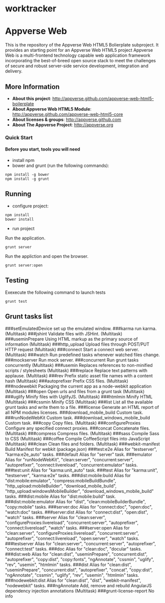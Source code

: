 worktracker
============

Appverse Web 
============

This is the repository of the Appverse Web HTML5 Bolierplate subproject. It provides an starting point for an Appverse Web HTML5 project
Appverse Web is a multi-frontend technology capable web application framework incorporating the best-of-breed open source stack to meet the challenges of secure and robust server-side service development, integration and delivery.

## More Information

* **About this project**: <http://appverse.github.com/appverse-web-html5-boilerplate>
* **About Appverse Web HTML5 Module**: <http://appverse.github.com/appverse-web-html5-core>
* **About licenses & groups**: <http://appverse.github.com>
* **About The Appverse Project**: <http://appverse.org>

### Quick Start

#### Before you start, tools you will need

* install npm
* bower and grunt (run the following commands):

```script
npm install -g bower
npm install -g grunt
```

## Running

* configure project:

```script
npm install
bower install
```
* run project

Run the application. 

`grunt server`

Run the appliction and open the browser.

`grunt server:open` 

## Testing

Exexecute the following command to launch tests

`grunt test`
 
 <!-- Available Grunt task (generated running 'grunt list') -->
 Grunt tasks list 
---------------- 
###setEmulatedDevice
set up the emulated window.
###karma
run karma. (Multitask)
###jshint
Validate files with JSHint. (Multitask)
###useminPrepare
Using HTML markup as the primary source of information (Multitask)
###http_upload
Upload files through POST/PUT HTTP request (Multitask)
###connect
Start a connect web server. (Multitask)
###watch
Run predefined tasks whenever watched files change.
###mockserver
Run mock server.
###concurrent
Run grunt tasks concurrently (Multitask)
###usemin
Replaces references to non-minified scripts / stylesheets (Multitask)
###replace
Replace text patterns with applause. (Multitask)
###rev
Prefix static asset file names with a content hash (Multitask)
###autoprefixer
Prefix CSS files. (Multitask)
###nodewebkit
Packaging the current app as a node-webkit application (Multitask)
###open
Open urls and files from a grunt task (Multitask)
###uglify
Minify files with UglifyJS. (Multitask)
###htmlmin
Minify HTML (Multitask)
###cssmin
Minify CSS (Multitask)
###list
List all the available grunt tasks and write them to a file.
###license
Generate an HTML report of all NPM modules licenses.
###download_mobile_build
Custom task.
###runNodeWebKit
Custom task.
###download_windows_mobile_build
Custom task.
###copy
Copy files. (Multitask)
###configureProxies
Configure any specified connect proxies.
###concat
Concatenate files. (Multitask)
###compress
Compress files. (Multitask)
###sass
Compile Sass to CSS (Multitask)
###coffee
Compile CoffeeScript files into JavaScript (Multitask)
###clean
Clean files and folders. (Multitask)
###webkit-manifest
Build Manifest for webkit (package.json)
###test:e2e
Alias for "testserver", "karma:e2e_auto" tasks.
###default
Alias for "server" task.
###emulator
Alias for "runNodeWebKit", "clean:server", "concurrent:server", "autoprefixer", "connect:livereload", "concurrent:emulator" tasks.
###test:unit
Alias for "karma:unit_auto" task.
###test
Alias for "karma:unit", "testserver", "karma:e2e" tasks.
###dist:mobile:build
Alias for "dist:mobile:emulator", "compress:mobileBuildBundle", "http_upload:mobileBuilder", "download_mobile_build", "http_upload:windowsMobileBuilder", "download_windows_mobile_build" tasks.
###dist:mobile
Alias for "dist:mobile:build" task.
###dist:mobile:emulator
Alias for "dist", "clean:mobileBuilderBundle", "copy:mobile" tasks.
###server:doc
Alias for "connect:doc", "open:doc", "watch:doc" tasks.
###server:dist
Alias for "connect:dist", "open:dist", "watch" tasks.
###server
Alias for "clean:server", "configureProxies:livereload", "concurrent:server", "autoprefixer", "connect:livereload", "watch" tasks.
###server:open
Alias for "clean:server", "configureProxies:livereload", "concurrent:server", "autoprefixer", "connect:livereload", "open:server", "watch" tasks.
###testserver
Alias for "clean:server", "concurrent:server", "autoprefixer", "connect:test" tasks.
###doc
Alias for "clean:doc", "docular" tasks.
###dist:web
Alias for "clean:dist", "useminPrepare", "concurrent:dist", "autoprefixer", "copy:dist", "copy:fonts", "ngAnnotate", "cssmin", "uglify", "rev", "usemin", "htmlmin" tasks.
###dist
Alias for "clean:dist", "useminPrepare", "concurrent:dist", "autoprefixer", "concat", "copy:dist", "ngAnnotate", "cssmin", "uglify", "rev", "usemin", "htmlmin" tasks.
###nodewebkit:dist
Alias for "clean:dist", "dist", "webkit-manifest", "nodewebkit" tasks.
###ngAnnotate
Add, remove and rebuild AngularJS dependency injection annotations (Multitask)
###grunt-license-report
No info 
